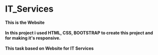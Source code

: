 # IT_Services
<b>This is the Website</b> <br><br> 
<b>In this project i used HTML, CSS, BOOTSTRAP to create this project and for making it's responsive.</b> <br><br>
<b> This task based on Website for IT Services<b> <br><br>
